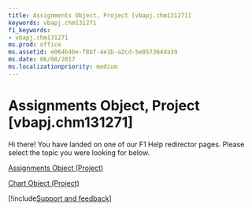 ```yaml
---
title: Assignments Object, Project [vbapj.chm131271]
keywords: vbapj.chm131271
f1_keywords:
- vbapj.chm131271
ms.prod: office
ms.assetid: e064b4be-f8bf-4e1b-a2cd-5e057364da39
ms.date: 06/08/2017
ms.localizationpriority: medium
---
```



# Assignments Object, Project [vbapj.chm131271]

Hi there! You have landed on one of our F1 Help redirector pages. Please select the topic you were looking for below.

[Assignments Object (Project)](https://msdn.microsoft.com/library/83661095-030c-0488-5763-320b6de6f381%28Office.15%29.aspx)

[Chart Object (Project)](https://msdn.microsoft.com/library/810d4ec1-69d2-c432-b9da-57042b783b85%28Office.15%29.aspx)

[!include[Support and feedback](~/includes/feedback-boilerplate.md)]